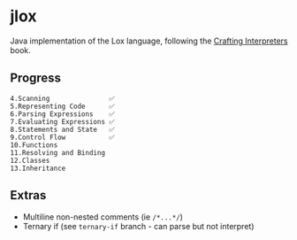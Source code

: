 # jlox

Java implementation of the Lox language, following the [Crafting Interpreters](http://craftinginterpreters.com/) book.

## Progress
    4.Scanning               ✅
    5.Representing Code      ✅
    6.Parsing Expressions    ✅
    7.Evaluating Expressions ✅
    8.Statements and State   ✅
    9.Control Flow           ✅
    10.Functions
    11.Resolving and Binding
    12.Classes
    13.Inheritance

## Extras

- Multiline non-nested comments (ie `/*...*/`)
- Ternary if (see `ternary-if` branch - can parse but not interpret)